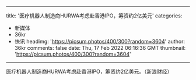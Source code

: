 
---
title: '医疗机器人制造商HURWA考虑赴香港IPO，筹资约2亿美元'
categories: 
 - 新媒体
 - 36kr
 - 快讯
headimg: 'https://picsum.photos/400/300?random=3604'
author: 36kr
comments: false
date: Thu, 17 Feb 2022 06:16:36 GMT
thumbnail: 'https://picsum.photos/400/300?random=3604'
---

<div>   
医疗机器人制造商HURWA考虑赴香港IPO，筹资约2亿美元。（新浪财经）  
</div>
            